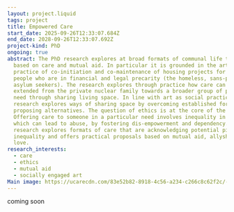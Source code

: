 ```yaml
---
layout: project.liquid
tags: project
title: Empowered Care
start_date: 2025-09-26T12:33:07.684Z
end_date: 2028-09-26T12:33:07.692Z
project-kind: PhD
ongoing: true
abstract: The PhD research explores at broad formats of communal life that are
  based on care and mutual aid. In particular it is grounded in the artistic
  practice of co-initiation and co-maintenance of housing projects for and with
  people who are in financial and legal precarity (the homeless, sans-papiers,
  asylum seekers). The research explores through practice how care can be
  extended from the private nuclear family towards a broader group of people in
  need through sharing living space. In line with art as social practice the
  research explores ways of sharing space by overcoming established formats and
  proposing alternatives. The question of ethics is at the core of the research.
  Offering care to someone in a particular need involves inequality in power,
  which can lead to abuse, by fostering dis-empowerment and dependency. This
  research explores formats of care that are acknowledging potential pitfalls of
  inequality and offers practical proposals based on mutual aid, allyship and
  love.
research_interests:
  - care
  - ethics
  - mutual aid
  - socially engaged art
Main image: https://ucarecdn.com/83e52b82-8918-4c56-a234-c266c8c62f2c/-/crop/3024x3294/0,277/-/preview/
---
```

coming soon